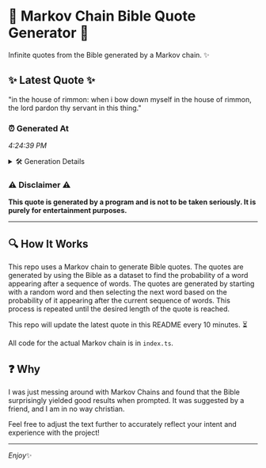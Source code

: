 # 📖 Markov Chain Bible Quote Generator 📖

Infinite quotes from the Bible generated by a Markov chain. ✨

## ✨ Latest Quote ✨
"in the house of rimmon: when i bow down myself in the house of rimmon, the lord pardon thy servant in this thing."

### ⏰ Generated At
*4:24:39 PM*

<details>
    <summary>🛠️ Generation Details</summary>
    <p>
        <strong>🌱 Seed:</strong> in<br>
        <strong>🔄 Iterations:</strong> 22<br>
        <strong>📜 Context History:</strong><br>[ in ]: the<br>[ in, the ]: house<br>[ in, the, house ]: of<br>[ in, the, house, of ]: rimmon:<br>[ in, the, house, of, rimmon: ]: when<br>[ in, the, house, of, rimmon:, when ]: i<br>[ the, house, of, rimmon:, when, i ]: bow<br>[ house, of, rimmon:, when, i, bow ]: down<br>[ of, rimmon:, when, i, bow, down ]: myself<br>[ rimmon:, when, i, bow, down, myself ]: in<br>[ when, i, bow, down, myself, in ]: the<br>[ i, bow, down, myself, in, the ]: house<br>[ bow, down, myself, in, the, house ]: of<br>[ down, myself, in, the, house, of ]: rimmon,<br>[ myself, in, the, house, of, rimmon, ]: the<br>[ in, the, house, of, rimmon,, the ]: lord<br>[ the, house, of, rimmon,, the, lord ]: pardon<br>[ house, of, rimmon,, the, lord, pardon ]: thy<br>[ of, rimmon,, the, lord, pardon, thy ]: servant<br>[ rimmon,, the, lord, pardon, thy, servant ]: in<br>[ the, lord, pardon, thy, servant, in ]: this<br>[ lord, pardon, thy, servant, in, this ]: thing.<br>
    </p>
</details>

### ⚠️ Disclaimer ⚠️
**This quote is generated by a program and is not to be taken seriously. It is purely for entertainment purposes.**

---

## 🔍 How It Works

This repo uses a Markov chain to generate Bible quotes. The quotes are generated by using the Bible as a dataset to find the probability of a word appearing after a sequence of words. The quotes are generated by starting with a random word and then selecting the next word based on the probability of it appearing after the current sequence of words. This process is repeated until the desired length of the quote is reached.

This repo will update the latest quote in this README every 10 minutes. ⏳

All code for the actual Markov chain is in `index.ts`.

## ❓ Why

I was just messing around with Markov Chains and found that the Bible surprisingly yielded good results when prompted. 
It was suggested by a friend, and I am in no way christian.

Feel free to adjust the text further to accurately reflect your intent and experience with the project!

---

*Enjoy*✨
